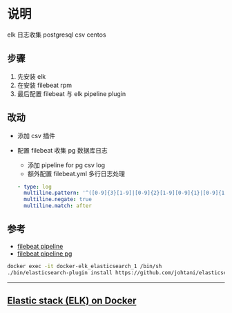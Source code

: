 # 说明
elk 日志收集 postgresql csv centos
## 步骤

1. 先安装 elk
1. 在安装 filebeat rpm
1. 最后配置 filebeat 与 elk pipeline plugin

## 改动

- 添加 csv 插件
- 配置 filebeat 收集 pg 数据库日志
  - 添加 pipeline for pg csv log
  - 额外配置 filebeat.yml 多行日志处理 
  
  ```yml
  - type: log
    multiline.pattern: '^([0-9]{3}[1-9]|[0-9]{2}[1-9][0-9]{1}|[0-9]{1}[1-9][0-9]{2}|[1-9][0-9]{3})-(((0[13578]|1[02])-(0[1-9]|[12][0-9]|3[01]))|((0[469]|11)-(0[1-9]|[12][0-9]|30))|(02-(0[1-9]|[1][0-9]|2[0-8])))'
    multiline.negate: true
    multiline.match: after
  ```

## 参考

- [filebeat pipeline](https://gryzli.info/2019/04/21/working-with-ingest-pipelines-in-elasticsearch-and-filebeat/)
- [filebeat pipeline pg](https://note.yuchaoshui.com/blog/post/yuziyue/filebeat-use-ingest-node-dealwith-log-then-load-into-elasticsearch)

```sh
docker exec -it docker-elk_elasticsearch_1 /bin/sh
./bin/elasticsearch-plugin install https://github.com/johtani/elasticsearch-ingest-csv/releases/download/7.5.0/ingest-csv-7.5.0.0.zip

```

----------

## [Elastic stack (ELK) on Docker](https://github.com/deviantony/docker-elk.git)

